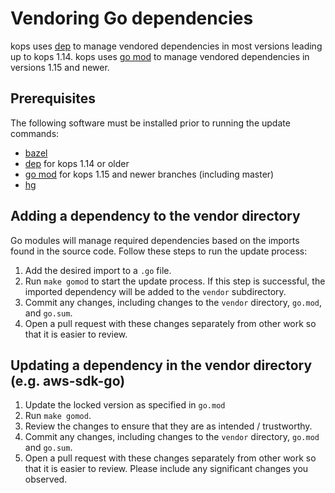 # Vendoring Go dependencies

kops uses [dep](https://github.com/golang/dep) to manage vendored
dependencies in most versions leading up to kops 1.14.
kops uses [go mod](https://github.com/golang/go/wiki/Modules) to manage
vendored dependencies in versions 1.15 and newer.

## Prerequisites

The following software must be installed prior to running the
update commands:

* [bazel](https://github.com/bazelbuild/bazel)
* [dep](https://github.com/golang/dep) for kops 1.14 or older
* [go mod](https://github.com/golang/go/wiki/Modules) for kops 1.15 and newer branches (including master)
* [hg](https://www.mercurial-scm.org/wiki/Download)

## Adding a dependency to the vendor directory

Go modules will manage required dependencies based on the imports
found in the source code. Follow these steps to run the update process:

1. Add the desired import to a `.go` file.
2. Run `make gomod` to start the update process. If this step is
successful, the imported dependency will be added to the `vendor`
subdirectory.
3. Commit any changes, including changes to the `vendor` directory,
`go.mod`, and `go.sum`.
4. Open a pull request with these changes separately from other work
so that it is easier to review.

## Updating a dependency in the vendor directory (e.g. aws-sdk-go)

1. Update the locked version as specified in `go.mod`
2. Run `make gomod`.
3. Review the changes to ensure that they are as intended / trustworthy.
4. Commit any changes, including changes to the `vendor` directory,
`go.mod` and `go.sum`.
5. Open a pull request with these changes separately from other work so that it
is easier to review.  Please include any significant changes you observed.

